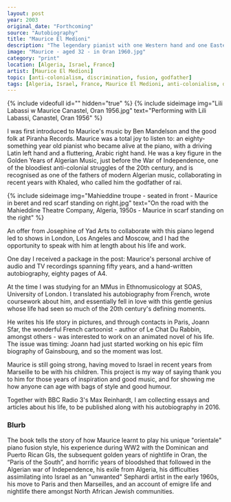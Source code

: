 ```yaml
---
layout: post
year: 2003
original_date: "Forthcoming"
source: "Autobiography"
title: "Maurice El Medioni"
description: "The legendary pianist with one Western hand and one Eastern hand"
image: "Maurice - aged 32 - in Oran 1960.jpg"
category: "print"
location: [Algeria, Israel, France]
artist: [Maurice El Medioni]
topic: [anti-colonialism, discrimination, fusion, godfather]
tags: [Algeria, Israel, France, Maurice El Medioni, anti-colonialism, discrimination, fusion, godfather]
---
```

{% include videofull id="" hidden="true" %}
{% include sideimage img="Lili Labassi w Maurice Canastel, Oran 1956.jpg" text="Performing with Lili Labassi, Canastel, Oran 1956" %}

I was first introduced to Maurice's music by Ben Mandelson and the good folk at Piranha Records.
Maurice was a total joy to listen to: an eighty-something year old pianist who became alive at the piano, with a driving Latin left hand and a fluttering, Arabic right hand. He was a key figure in the Golden Years of Algerian Music, just before the War of Independence, one of the bloodiest anti-colonial struggles of the 20th century, and is recognised as one of the fathers of modern Algerian music, collaborating in recent years with Khaled, who called him the godfather of rai.

{% include sideimage img="Mahieddine troupe - seated in front - Maurice in beret and red scarf standing on right.jpg" text="On the road with the Mahieddine Theatre Company, Algeria, 1950s - Maurice in scarf standing on the right" %}

An offer from Josephine of Yad Arts to collaborate with this piano legend led to shows in London, Los Angeles and Moscow, and I had the opportunity to speak with him at length about his life and work.

One day I received a package in the post: Maurice's personal archive of audio and TV recordings spanning fifty years, and a hand-written autobiography, eighty pages of A4. 

At the time I was studying for an MMus in Ethnomusicology at SOAS, University of London. I translated his autobiography from French, wrote coursework about him, and essentially fell in love with this gentle genius whose life had seen so much of the 20th century's defining moments.

He writes his life story in pictures, and through contacts in Paris, Joann Sfar, the wonderful French cartoonist - author of Le Chat Du Rabbin, amongst others - was interested to work on an animated novel of his life. The issue was timing: Joann had just started working on his epic film biography of Gainsbourg, and so the moment was lost.

Maurice is still going strong, having moved to Israel in recent years from Marseille to be with his children. This project is my way of saying thank you to him for those years of inspiration and good music, and for showing me how anyone can age with bags of style and good humour.

Together with BBC Radio 3's Max Reinhardt, I am collecting essays and articles about his life, to be published along with his autobiography in 2016.

<h3>Blurb</h3>
The book tells the story of how Maurice learnt to play his unique "orientale" piano fusion style, his experience during WW2 with the Dominican and Puerto Rican GIs, the subsequent golden years of nightlife in Oran, the “Paris of the South”, and horrific years of bloodshed that followed in the Algerian war of Independence, his exile from Algeria, his difficulties assimilating into Israel as an "unwanted" Sephardi artist in the early 1960s, his move to Paris and then Marseilles, and an account of emigre life and nightlife there amongst North African Jewish communities.

